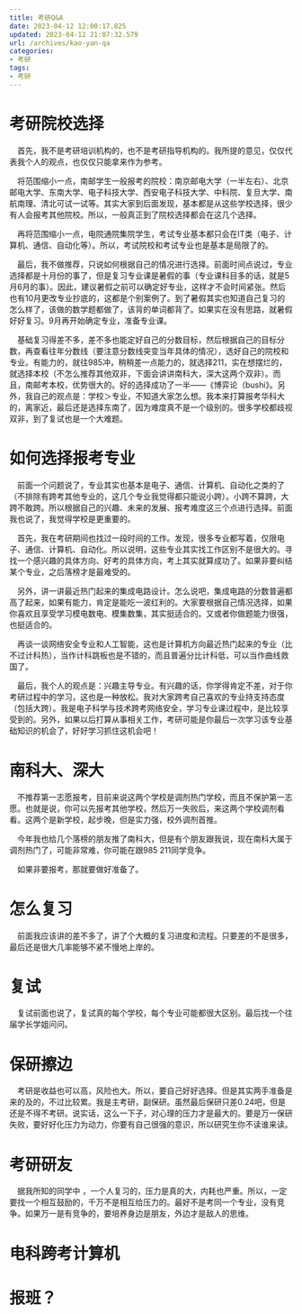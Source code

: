 ```yaml
---
title: 考研Q&A
date: 2023-04-12 12:00:17.825
updated: 2023-04-12 21:07:32.579
url: /archives/kao-yan-qa
categories: 
- 考研
tags: 
- 考研
---
```


# 考研院校选择

&emsp;首先，我不是考研培训机构的，也不是考研指导机构的。我所提的意见，仅仅代表我个人的观点，也仅仅只能拿来作为参考。

&emsp;将范围缩小一点，南邮学生一般报考的院校：南京邮电大学（一半左右）、北京邮电大学、东南大学、电子科技大学、西安电子科技大学、中科院、复旦大学、南航南理、清北可试一试等。其实大家到后面发现，基本都是从这些学校选择，很少有人会报考其他院校。所以，一般真正到了院校选择都会在这几个选择。

&emsp;再将范围缩小一点，电院通院集院学生，考试专业基本都只会在IT类（电子、计算机、通信、自动化等）。所以，考试院校和考试专业也是基本是局限了的。

&emsp;最后，我不做推荐，只说如何根据自己的情况进行选择。前面时间点说过，专业选择都是十月份的事了，但是复习专业课是暑假的事（专业课科目多的话，就是5月6月的事）。因此，建议暑假之前可以确定好专业，这样才不会时间紧张。然后也有10月更改专业抄底的，这都是个别案例了。到了暑假其实也知道自己复习的怎么样了，该做的数学题都做了，该背的单词都背了。如果实在没有思路，就暑假好好复习。9月再开始确定专业，准备专业课。

&emsp;基础复习得差不多，差不多也能定好自己的分数目标，然后根据自己的目标分数，再查看往年分数线（要注意分数线突变当年具体的情况），选好自己的院校和专业。有能力的，就往985冲，稍稍差一点能力的，就选择211，实在想摆烂的，就选择本校（不怎么推荐其他双非，下面会讲讲南科大，深大这两个双非）。而且，南邮考本校，优势很大的。好的选择成功了一半——《博弈论（bushi》。另外，我自己的观点是：学校＞专业，不知道大家怎么想。我本来打算报考华科大的，离家近，最后还是选择东南了，因为难度真不是一个级别的。很多学校都歧视双非，到了复试也是一个大难题。

# 如何选择报考专业

&emsp;前面一个问题说了，专业其实也基本是电子、通信、计算机、自动化之类的了（不排除有跨考其他专业的，这几个专业我觉得都只能说小跨）。小跨不算跨，大跨不敢跨。所以根据自己的兴趣、未来的发展、报考难度这三个点进行选择。前面我也说了，我觉得学校是更重要的。

&emsp;首先，我在考研期间也找过一段时间的工作。发现，很多专业都写着，仅限电子、通信、计算机、自动化。所以说明，这些专业其实找工作区别不是很大的。寻找一个感兴趣的具体方向、好考的具体方向，考上其实就算成功了。如果非要纠结某个专业，之后落榜才是最难受的。

&emsp;另外，讲一讲最近热门起来的集成电路设计。怎么说吧，集成电路的分数普遍都高了起来，如果有能力，肯定是能吃一波红利的。大家要根据自己情况选择，如果你喜欢且享受学习模电数电、模集数集，其实挺适合的。又或者你做题能力很强，也挺适合的。

&emsp;再谈一谈网络安全专业和人工智能，这也是计算机方向最近热门起来的专业（比不过计科热），当作计科跳板也是不错的，而且普遍分比计科低，可以当作曲线救国了。

&emsp;最后，我个人的观点是：兴趣主导专业。有兴趣的话，你学得肯定不差，对于你考研过程中的学习，这也是一种放松。我对大家跨考自己喜欢的专业持支持态度（包括大跨）。我是电子科学与技术跨考网络安全，学习专业课过程中，是比较享受到的。另外，如果以后打算从事相关工作，考研可能是你最后一次学习该专业基础知识的机会了，好好学习抓住这机会吧！

# 南科大、深大

&emsp;不推荐第一志愿报考，目前来说这两个学校是调剂热门学校，而且不保护第一志愿。也就是说，你可以先报考其他学校，然后万一失败后，来这两个学校调剂看看。这两个是新学校，起步晚，但是实力强，校外调剂首推。

&emsp;今年我也给几个落榜的朋友推了南科大，但是有个朋友跟我说，现在南科大属于调剂热门了，可能非常难，你可能在跟985 211同学竞争。

&emsp;如果非要报考，那就要做好准备了。

# 怎么复习

&emsp;前面我应该讲的差不多了，讲了个大概的复习进度和流程。只要差的不是很多，最后还是很大几率能够不紧不慢地上岸的。

# 复试

&emsp;复试前面也说了，复试真的每个学校，每个专业可能都很大区别。最后找一个往届学长学姐问问。

# 保研擦边

&emsp;考研是收益也可以高，风险也大。所以，要自己好好选择。但是其实两手准备是来的及的，不过比较累。我是主考研，副保研。虽然最后保研只差0.24吧，但是还是不得不考研。说实话，这么一下子，对心理的压力才是最大的。要是万一保研失败，要好好化压力为动力，你要有自己很强的意识，所以研究生你不读谁来读。

# 考研研友

&emsp;据我所知的同学中 ，一个人复习的，压力是真的大，内耗也严重。所以，一定要找一个相互鼓励的，千万不是相互给压力的。最好不是考同一个专业，没有竞争。如果万一是有竞争的，要培养身边是朋友，外边才是敌人的思维。

# 电科跨考计算机

# 报班？
